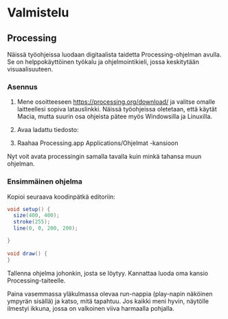 # Valmistelu
## Processing
Näissä työohjeissa luodaan digitaalista taidetta Processing-ohjelman avulla.
Se on helppokäyttöinen työkalu ja ohjelmointikieli, jossa keskitytään visuaalisuuteen.

### Asennus
1. Mene osoitteeseen https://processing.org/download/ ja valitse omalle laitteellesi sopiva latauslinkki. Näissä työohjeissa oletetaan, että käytät Macia, mutta suurin osa ohjeista pätee myös Windowsilla ja Linuxilla.
2. Avaa ladattu tiedosto:

3. Raahaa Processing.app Applications/Ohjelmat -kansioon

Nyt voit avata processingin samalla tavalla kuin minkä tahansa muun ohjelman.

### Ensimmäinen ohjelma
Kopioi seuraava koodinpätkä editoriin:
```java
void setup() {
  size(400, 400);
  stroke(255);
  line(0, 0, 200, 200);

}
      
void draw() {
}

```

Tallenna ohjelma johonkin, josta se löytyy. Kannattaa luoda oma kansio Processing-taiteelle.

Paina vasemmassa yläkulmassa olevaa run-nappia (play-napin näköinen ympyrän sisällä) ja katso, mitä tapahtuu. Jos kaikki meni hyvin, näytölle ilmestyi ikkuna, jossa on valkoinen viiva harmaalla pohjalla.
